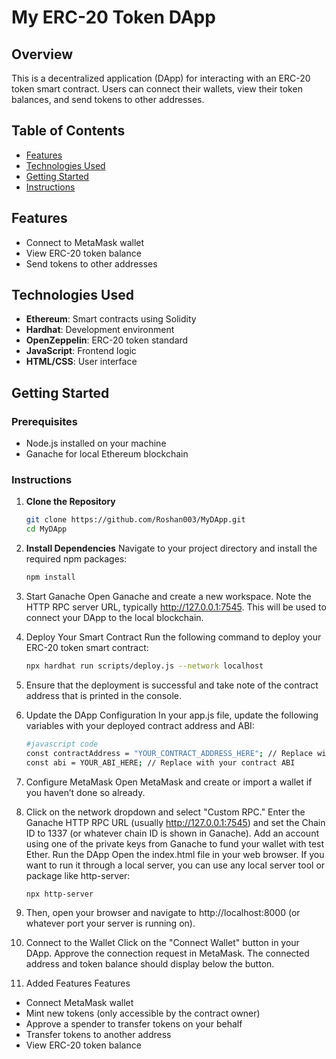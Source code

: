 # My ERC-20 Token DApp

## Overview
This is a decentralized application (DApp) for interacting with an ERC-20 token smart contract. Users can connect their wallets, view their token balances, and send tokens to other addresses.

## Table of Contents
- [Features](#features)
- [Technologies Used](#technologies-used)
- [Getting Started](#getting-started)
- [Instructions](#instructions)

## Features
- Connect to MetaMask wallet
- View ERC-20 token balance
- Send tokens to other addresses

## Technologies Used
- **Ethereum**: Smart contracts using Solidity
- **Hardhat**: Development environment
- **OpenZeppelin**: ERC-20 token standard
- **JavaScript**: Frontend logic
- **HTML/CSS**: User interface

## Getting Started

### Prerequisites
- Node.js installed on your machine
- Ganache for local Ethereum blockchain

### Instructions

1. **Clone the Repository**
   ```bash
   git clone https://github.com/Roshan003/MyDApp.git
   cd MyDApp

2. **Install Dependencies**
   Navigate to your project directory and install the required npm packages:
   ```bash
   npm install

3. Start Ganache Open Ganache and create a new workspace. Note the HTTP RPC server URL, typically http://127.0.0.1:7545. This will be used to connect your DApp to the local blockchain.

4. Deploy Your Smart Contract Run the following command to deploy your ERC-20 token smart contract:
   ```bash
   npx hardhat run scripts/deploy.js --network localhost

5. Ensure that the deployment is successful and take note of the contract address that is printed in the console.

6. Update the DApp Configuration In your app.js file, update the following variables with your deployed contract address and ABI:
   ```bash
   #javascript code
   const contractAddress = "YOUR_CONTRACT_ADDRESS_HERE"; // Replace with your contract address
   const abi = YOUR_ABI_HERE; // Replace with your contract ABI

7. Configure MetaMask Open MetaMask and create or import a wallet if you haven’t done so already.

8. Click on the network dropdown and select "Custom RPC."
   Enter the Ganache HTTP RPC URL (usually http://127.0.0.1:7545) and set the Chain ID to 1337 (or whatever chain ID is shown in Ganache).
   Add an account using one of the private keys from Ganache to fund your wallet with test Ether.
   Run the DApp Open the index.html file in your web browser. If you want to run it through a local server, you can use any local server tool or package like http-server:
   ```bash
   npx http-server

9. Then, open your browser and navigate to http://localhost:8000 (or whatever port your server is running on).

10. Connect to the Wallet
    Click on the "Connect Wallet" button in your DApp.
    Approve the connection request in MetaMask.
    The connected address and token balance should display below the button.

11. Added Features
    Features
   - Connect MetaMask wallet
   - Mint new tokens (only accessible by the contract owner)
   - Approve a spender to transfer tokens on your behalf
   - Transfer tokens to another address
   - View ERC-20 token balance
